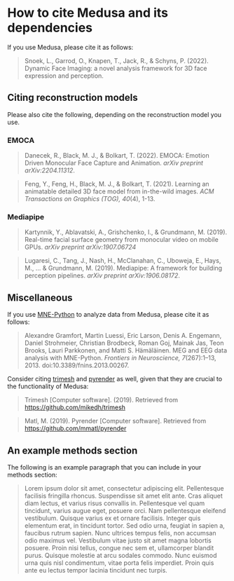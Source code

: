 # How to cite Medusa and its dependencies

If you use Medusa, please cite it as follows:

> Snoek, L., Garrod, O., Knapen, T., Jack, R., & Schyns, P. (2022). Dynamic Face Imaging:
a novel analysis framework for 3D face expression and perception. 

## Citing reconstruction models

Please also cite the following, depending on the reconstruction model you use.

### EMOCA
> Danecek, R., Black, M. J., & Bolkart, T. (2022). EMOCA: Emotion Driven Monocular
Face Capture and Animation. *arXiv preprint arXiv:2204.11312*.

> Feng, Y., Feng, H., Black, M. J., & Bolkart, T. (2021). Learning an animatable detailed 3D face model from in-the-wild images. *ACM Transactions on Graphics (TOG), 40*(4), 1-13.

### Mediapipe

> Kartynnik, Y., Ablavatski, A., Grishchenko, I., & Grundmann, M. (2019). Real-time facial surface geometry from monocular video on mobile GPUs. *arXiv preprint arXiv:1907.06724*

> Lugaresi, C., Tang, J., Nash, H., McClanahan, C., Uboweja, E., Hays, M., ... & Grundmann, M. (2019). Mediapipe: A framework for building perception pipelines. *arXiv preprint arXiv:1906.08172*.

## Miscellaneous

If you use [MNE-Python](https://mne.tools) to analyze data from Medusa, please cite it
as follows:

> Alexandre Gramfort, Martin Luessi, Eric Larson, Denis A. Engemann, Daniel Strohmeier, Christian Brodbeck, Roman Goj, Mainak Jas, Teon Brooks, Lauri Parkkonen, and Matti S. Hämäläinen. MEG and EEG data analysis with MNE-Python. *Frontiers in Neuroscience, 7*(267):1–13, 2013. doi:10.3389/fnins.2013.00267.

Consider citing [trimesh](https://trimsh.org/) and [pyrender](https://pyrender.readthedocs.io/)
as well, given that they are crucial to the functionality of Medusa:

> Trimesh [Computer software]. (2019). Retrieved from https://github.com/mikedh/trimesh

> Matl, M. (2019). Pyrender [Computer software]. Retrieved from https://github.com/mmatl/pyrender

## An example methods section

The following is an example paragraph that you can include in your methods section:

> Lorem ipsum dolor sit amet, consectetur adipiscing elit. Pellentesque facilisis fringilla rhoncus. Suspendisse sit amet elit ante. Cras aliquet diam lectus, et varius risus convallis in. Pellentesque vel quam tincidunt, varius augue eget, posuere orci. Nam pellentesque eleifend vestibulum. Quisque varius ex et ornare facilisis. Integer quis elementum erat, in tincidunt tortor. Sed odio urna, feugiat in sapien a, faucibus rutrum sapien. Nunc ultrices tempus felis, non accumsan odio maximus vel. Vestibulum vitae justo sit amet magna lobortis posuere. Proin nisi tellus, congue nec sem et, ullamcorper blandit purus. Quisque molestie at arcu sodales commodo. Nunc euismod urna quis nisl condimentum, vitae porta felis imperdiet. Proin quis ante eu lectus tempor lacinia tincidunt nec turpis.